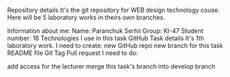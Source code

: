 Repository details
It's the git repository for WEB design technology couse. Here will be 5 laboratory works in theirs own branches.

Information about me:
Name: Paranchuk Serhii
Group: KI-47
Student number: 16
Technologies I use in this task
GitHub
Task details
It's 1th laboratory work.
I need to create:
new GitHub repo
new branch for this task
README file
Git Tag
Pull request
I need to do:

add access for the lecturer
merge this task's branch into develop branch
